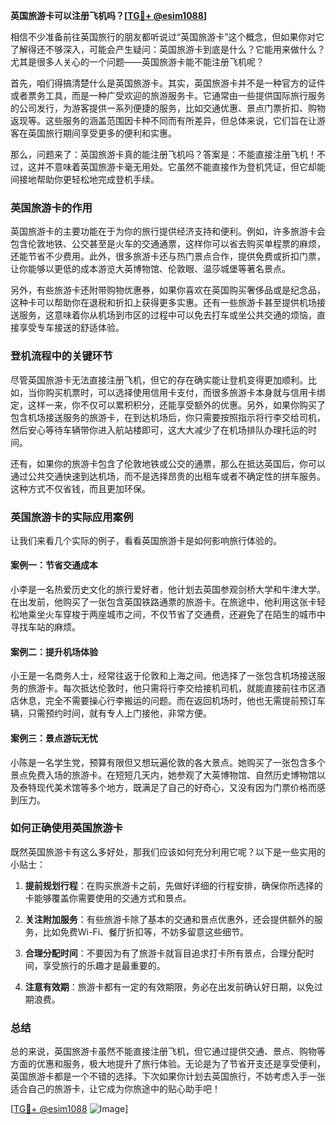 **英国旅游卡可以注册飞机吗？[[TG💪+ @esim1088](https://t.me/s/esim1088)]**

相信不少准备前往英国旅行的朋友都听说过“英国旅游卡”这个概念，但如果你对它了解得还不够深入，可能会产生疑问：英国旅游卡到底是什么？它能用来做什么？尤其是很多人关心的一个问题——英国旅游卡能不能注册飞机呢？

首先，咱们得搞清楚什么是英国旅游卡。其实，英国旅游卡并不是一种官方的证件或者票务工具，而是一种广受欢迎的旅游服务卡。它通常由一些提供国际旅行服务的公司发行，为游客提供一系列便捷的服务，比如交通优惠、景点门票折扣、购物返现等。这些服务的涵盖范围因卡种不同而有所差异，但总体来说，它们旨在让游客在英国旅行期间享受更多的便利和实惠。

那么，问题来了：英国旅游卡真的能注册飞机吗？答案是：不能直接注册飞机！不过，这并不意味着英国旅游卡毫无用处。它虽然不能直接作为登机凭证，但它却能间接地帮助你更轻松地完成登机手续。

### 英国旅游卡的作用

英国旅游卡的主要功能在于为你的旅行提供经济支持和便利。例如，许多旅游卡会包含伦敦地铁、公交甚至是火车的交通通票，这样你可以省去购买单程票的麻烦，还能节省不少费用。此外，很多旅游卡还与热门景点合作，提供免费或折扣门票，让你能够以更低的成本游览大英博物馆、伦敦眼、温莎城堡等著名景点。

另外，有些旅游卡还附带购物优惠券，如果你喜欢在英国购买奢侈品或是纪念品，这种卡可以帮助你在退税和折扣上获得更多实惠。还有一些旅游卡甚至提供机场接送服务，这意味着你从机场到市区的过程中可以免去打车或坐公共交通的烦恼，直接享受专车接送的舒适体验。

### 登机流程中的关键环节

尽管英国旅游卡无法直接注册飞机，但它的存在确实能让登机变得更加顺利。比如，当你购买机票时，可以选择使用信用卡支付，而很多旅游卡本身就与信用卡绑定，这样一来，你不仅可以累积积分，还能享受额外的优惠。另外，如果你购买了包含机场接送服务的旅游卡，在到达机场后，你只需要按照指示将行李交给司机，然后安心等待车辆带你进入航站楼即可，这大大减少了在机场排队办理托运的时间。

还有，如果你的旅游卡包含了伦敦地铁或公交的通票，那么在抵达英国后，你可以通过公共交通快速到达机场，而不是选择昂贵的出租车或者不确定性的拼车服务。这种方式不仅省钱，而且更加环保。

### 英国旅游卡的实际应用案例

让我们来看几个实际的例子，看看英国旅游卡是如何影响旅行体验的。

#### 案例一：节省交通成本

小李是一名热爱历史文化的旅行爱好者，他计划去英国参观剑桥大学和牛津大学。在出发前，他购买了一张包含英国铁路通票的旅游卡。在旅途中，他利用这张卡轻松地乘坐火车穿梭于两座城市之间，不仅节省了交通费，还避免了在陌生的城市中寻找车站的麻烦。

#### 案例二：提升机场体验

小王是一名商务人士，经常往返于伦敦和上海之间。他选择了一张包含机场接送服务的旅游卡。每次抵达伦敦时，他只需将行李交给接机司机，就能直接前往市区酒店休息，完全不需要操心行李搬运的问题。而在返回机场时，他也无需提前预订车辆，只需预约时间，就有专人上门接他，非常方便。

#### 案例三：景点游玩无忧

小陈是一名学生党，预算有限但又想玩遍伦敦的各大景点。她购买了一张包含多个景点免费入场的旅游卡。在短短几天内，她参观了大英博物馆、自然历史博物馆以及泰特现代美术馆等多个地方，既满足了自己的好奇心，又没有因为门票价格而感到压力。

### 如何正确使用英国旅游卡

既然英国旅游卡有这么多好处，那我们应该如何充分利用它呢？以下是一些实用的小贴士：

1. **提前规划行程**：在购买旅游卡之前，先做好详细的行程安排，确保你所选择的卡能够覆盖你需要使用的交通方式和景点。
   
2. **关注附加服务**：有些旅游卡除了基本的交通和景点优惠外，还会提供额外的服务，比如免费Wi-Fi、餐厅折扣等，不妨多留意这些细节。

3. **合理分配时间**：不要因为有了旅游卡就盲目追求打卡所有景点，合理分配时间，享受旅行的乐趣才是最重要的。

4. **注意有效期**：旅游卡都有一定的有效期限，务必在出发前确认好日期，以免过期浪费。

### 总结

总的来说，英国旅游卡虽然不能直接注册飞机，但它通过提供交通、景点、购物等方面的优惠和服务，极大地提升了旅行体验。无论是为了节省开支还是享受便利，英国旅游卡都是一个不错的选择。下次如果你计划去英国旅行，不妨考虑入手一张适合自己的旅游卡，让它成为你旅途中的贴心助手吧！

[[TG💪+ @esim1088](https://t.me/s/esim1088) ![Image](https://i.postimg.cc/4NQfJmqS/Snipaste-2025-05-13-00-14-12.png)]